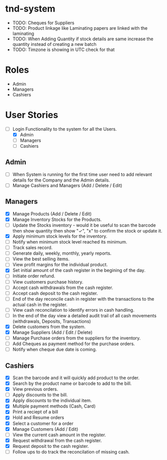 # tnd-system

-   TODO: Cheques for Suppliers
-   TODO: Product linkage like Laminating papers are linked with the laminating
-   TODO: When Adding Quantity if stock details are same increase the quantity instead of creating a new batch
-   TODO: Timzone is showing in UTC check for that

# Roles
- Admin
- Managers
- Cashiers

# User Stories
- [ ] Login Functionality to the system for all the Users.
  - [x] Admin
  - [ ] Managers
  - [ ] Cashiers

## Admin
- [ ] When System is running for the first time user need to add relevant details for the Company and the Admin details.
- [ ] Manage Cashiers and Managers (Add / Delete / Edit)

## Managers
- [x] Manage Products (Add / Delete / Edit)
- [x] Manage Inventory Stocks for the Products.
- [ ] Update the Stocks inventory - would it be useful to scan the barcode then show quantity then show "✓", "x" to confirm the stock or update it.
- [x] Apply minimum stock levels for the inventory.
- [ ] Notify when minimum stock level reached its minimum.
- [ ] Track sales record.
- [ ] Generate daily, weekly, monthly, yearly reports.
- [ ] View the best selling items.
- [ ] View profit margins for the individual product.
- [x] Set initial amount of the cash register in the begining of the day.
- [ ] Initiate order refund.
- [ ] View customers purchase history.
- [ ] Accept cash withdrawals from the cash register.
- [ ] Accept cash deposit to the cash register.
- [ ] End of the day reconcile cash in register with the transactions to the actual cash in the register.
- [ ] View cash reconcilation to identify errors in cash handling.
- [ ] In the end of the day view a detailed audit trail of all cash movements (withdrawals, Deposits, Transactions)
- [x] Delete customers from the system.
- [x] Manage Suppliers (Add / Edit / Delete)
- [ ] Manage Purchase orders from the suppliers for the inventory.
- [ ] Add Cheques as payment method for the purchase orders.
- [ ] Notify when cheque due date is coming.

## Cashiers
- [x] Scan the barcode and it will quickly add product to the order.
- [x] Search by the product name or barcode to add to the bill.
- [x] View previous orders.
- [ ] Apply discounts to the bill.
- [x] Apply discounts to the individual item.
- [x] Multiple payment methods (Cash, Card)
- [x] Print a reciept of a bill
- [x] Hold and Resume orders
- [x] Select a customer for a order
- [x] Manage Customers (Add / Edit)
- [ ] View the current cash amount in the register.
- [x] Request withdrawal from the cash register.
- [x] Request deposit to the cash register.
- [ ] Follow ups to do track the reconcilation of missing cash.
